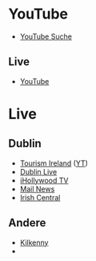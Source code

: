 # YouTube
- [YouTube Suche](https://www.youtube.com/results?search_query=st+patricks+day+parade&sp=EgQIAhgC)
## Live
- [YouTube](https://www.youtube.com/results?search_query=st+patricks+day+parade&sp=EgQIAkAB)

# Live
## Dublin
- [Tourism Ireland](https://www.facebook.com/Ireland) ([YT](https://www.facebook.com/Ireland))
- [Dublin Live](https://www.facebook.com/DublinLiveOnline/videos)
- [iHollywood TV](https://www.youtube.com/@iHollywoodTVOfficial/streams)
- [Mail News](https://www.youtube.com/@DailyMailOnlineNews/streams)
- [Irish Central](https://www.facebook.com/IrishCentral/videos)
## Andere
- [Kilkenny](https://www.youtube.com/@StPatricksFestivalKilkenny/streams)
- 
